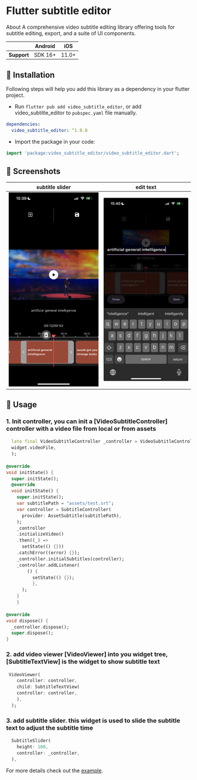 # Flutter subtitle editor


About
A comprehensive video subtitle editing library offering tools for subtitle editing,
export, and a suite of UI components.

|             | Android | iOS   |
|-------------|---------|-------|
| **Support** | SDK 16+ | 11.0+ |

## 📖 Installation

Following steps will help you add this library as a dependency in your flutter project.

- Run `flutter pub add video_subtitle_editor`, or add video_subtitle_editor to `pubspec.yaml` file manually.

```yaml
dependencies:
  video_subtitle_editor: ^1.0.0
```

- Import the package in your code:

```dart
import 'package:video_subtitle_editor/video_subtitle_editor.dart';
```

## 📸 Screenshots

| subtitle slider                   | edit text                      |
|-----------------------------------|--------------------------------|
| ![](./assets/subtitle_slider.PNG) | ![](./assets/subtitle_edit_page.jpeg) |

## 👀 Usage
### 1. Init controller, you can init a [VideoSubtitleController] controller with a video file from local or from assets
```dart
  late final VideoSubtitleController _controller = VideoSubtitleController.file(
  widget.videoFile,
  );

@override
void initState() {
  super.initState();
  @override
  void initState() {
    super.initState();
    var subtitlePath = "assets/test.srt";
    var controller = SubtitleController(
      provider: AssetSubtitle(subtitlePath),
    );
    _controller
    .initializeVideo()
    .then((_) =>
      setState(() {}))
    .catchError((error) {});
    _controller.initialSubtitles(controller);
    _controller.addListener(
        () {
          setState(() {});
          },
      );
    }
    }

@override
void dispose() {
  _controller.dispose();
  super.dispose();
}
```

### 2. add video viewer [VideoViewer] into you widget tree, [SubtitleTextView] is the widget to show subtitle text
```dart
 VideoViewer(
    controller: controller,
    child: SubtitleTextView(
    controller: controller,
    ),
  );
```
### 3. add subtitle slider. this widget is used to slide the subtitle text to adjust the subtitle time
```dart
  SubtitleSlider(
    height: 100,
    controller: _controller,
  ),
```

For more details check out the [example](https://github.com/wxkly8888/video_subtitle_editor/tree/main/example).
